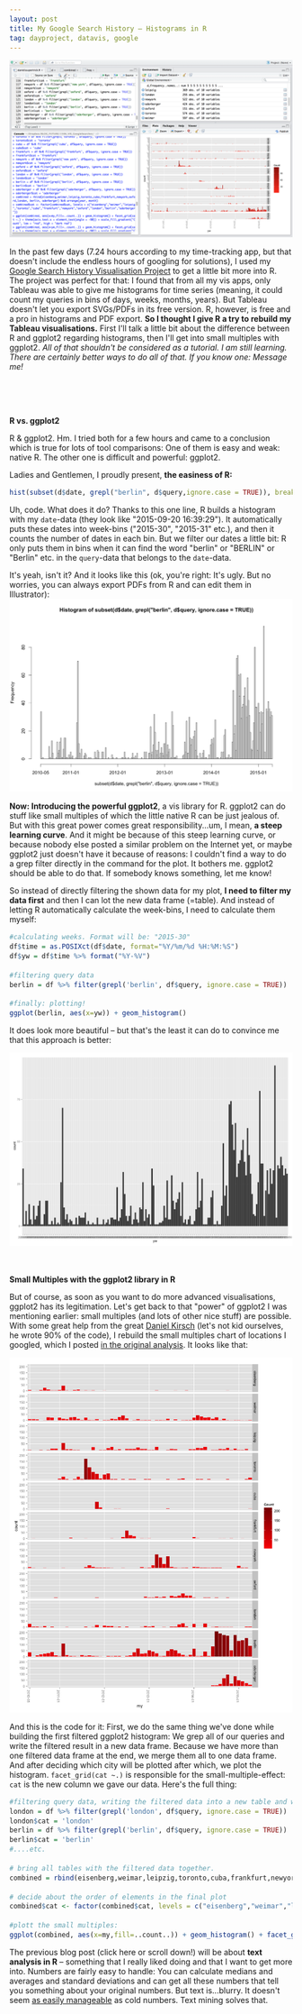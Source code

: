 ```yaml
---
layout: post
title: My Google Search History – Histograms in R
tag: dayproject, datavis, google
---
```


![image](/pic/150920_Rstudio_screenshot.png)

In the past few days (7.24 hours according to my time-tracking app, but that doesn't include the endless hours of googling for solutions), I used my [Google Search History Visualisation Project](http://lisacharlotterost.github.io/2015/06/20/Searching-through-the-years/) to get a little bit more into R. The project was perfect for that: I found that from all my vis apps, only Tableau was able to give me histograms for time series (meaning, it could count my queries in bins of days, weeks, months, years). But Tableau doesn't let you export SVGs/PDFs in its free version. R, however, is free and a pro in histograms and PDF export. **So I thought I give R a try to rebuild my Tableau visualisations.** First I'll talk a little bit about the difference between R and ggplot2 regarding histograms, then I'll get into small multiples with ggplot2. *All of that shouldn't be considered as a tutorial. I am still learning. There are certainly better ways to do all of that. If you know one: Message me!*

<br><br><br>


**R vs. ggplot2**

R & ggplot2. Hm. I tried both for a few hours and came to a conclusion which is true for lots of tool comparisons: One of them is easy and weak: native R. The other one is difficult and powerful: ggplot2. 

Ladies and Gentlemen, I proudly present, **the easiness of R:**

```R
hist(subset(d$date, grepl("berlin", d$query,ignore.case = TRUE)), breaks="weeks", freq=TRUE)
```

Uh, code. What does it do? Thanks to this one line, R builds a histogram with my `date`-data (they look like "2015-09-20 16:39:29"). It automatically puts these dates into week-bins ("2015-30", "2015-31" etc.), and then it counts the number of dates in each bin. But we filter our dates a little bit: R only puts them in bins when it can find the word "berlin" or "BERLIN" or "Berlin" etc. in the `query`-data that belongs to the `date`-data. 

It's yeah, isn't it? And it looks like this (ok, you're right: It's ugly. But no worries, you can always export PDFs from R and can edit them in Illustrator): 
![image](/pic/150920_R_Berlin_weeks.png)

**Now: Introducing the powerful ggplot2**, a vis library for R. ggplot2 can do stuff like small multiples of which the little native R can be just jealous of. But with this great power comes great responsibility...um, I mean, **a steep learning curve**. And it might be because of this steep learning curve, or because nobody else posted a similar problem on the Internet yet, or maybe ggplot2 just doesn't have it because of reasons: I couldn't find a way to do a grep filter directly in the command for the plot. It bothers me. ggplot2 should be able to do that. If somebody knows something, let me know!

So instead of directly filtering the shown data for my plot, **I need to filter my data first** and then I can lot the new data frame (=table). And instead of letting R automatically calculate the week-bins, I need to calculate them myself:

```R
#calculating weeks. Format will be: "2015-30"
df$time = as.POSIXct(df$date, format="%Y/%m/%d %H:%M:%S")
df$yw = df$time %>% format("%Y-%V") 

#filtering query data
berlin = df %>% filter(grepl('berlin', df$query, ignore.case = TRUE)) 

#finally: plotting!
ggplot(berlin, aes(x=yw)) + geom_histogram()
```

It does look more beautiful – but that's the least it can do to convince me that this approach is better:

![image](/pic/150920_ggplot2_Berlin_weeks.png)
<br><br><br>


**Small Multiples with the ggplot2 library in R**

But of course, as soon as you want to do more advanced visualisations, ggplot2 has its legitimation. Let's get back to that "power" of ggplot2 I was mentioning earlier: small multiples (and lots of other nice stuff) are possible. With some great help from the great [Daniel Kirsch](http://danielkirs.ch/) (let's not kid ourselves, he wrote 90% of the code), I rebuild the small multiples chart of locations I googled, which I posted [in the original analysis](http://lisacharlotterost.github.io/2015/06/20/Searching-through-the-years/). It looks like that:

![image](/pic/150920_smallmultiple_months.png)


And this is the code for it: First, we do the same thing we've done while building the first filtered ggplot2 histogram: We grep all of our queries and write the filtered result in a new data frame. Because we have more than one filtered data frame at the end, we merge them all to one data frame. And after deciding which city will be plotted after which, we plot the histogram. `facet_grid(cat ~.)` is responsible for the small-multiple-effect: `cat` is the new column we gave our data. Here's the full thing: 

```R 
#filtering query data, writing the filtered data into a new table and writing a new column with the name of the filtered city. 
london = df %>% filter(grepl('london', df$query, ignore.case = TRUE))
london$cat = 'london'
berlin = df %>% filter(grepl('berlin', df$query, ignore.case = TRUE))
berlin$cat = 'berlin'
#....etc.

# bring all tables with the filtered data together. 
combined = rbind(eisenberg,weimar,leipzig,toronto,cuba,frankfurt,newyork,oxford,london, berlin, oderberger) %>% arrange(year, month)

# decide about the order of elements in the final plot
combined$cat <- factor(combined$cat, levels = c("eisenberg","weimar","leipzig","toronto","cuba","frankfurt","newyork","oxford","london","berlin","oderberger"))

#plott the small multiples:
ggplot(combined, aes(x=my,fill=..count..)) + geom_histogram() + facet_grid(cat ~.) + theme(axis.text.x = element_text(angle = -90)) + scale_fill_gradient("Count", low = "red", high = "dark red") + scale_x_discrete(breaks=c("2010-05","2011-01","2012-01","2013-01","2014-01","2015-01"))

```

The previous blog post (click here or scroll down!) will be about **text analysis in R** – something that I really liked doing and that I want to get more into. Numbers are fairly easy to handle: You can calculate medians and averages and standard deviations and can get all these numbers that tell you something about your original numbers. But text is...blurry. It doesn't seem [as easily manageable](https://www.prote.in/profiles/stefanie-posavec) as cold numbers. Text mining solves that. 
